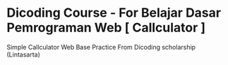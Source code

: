 # Dicoding Course - For Belajar Dasar Pemrograman Web [ Callculator ]
Simple Callculator Web Base Practice From Dicoding scholarship (Lintasarta)
